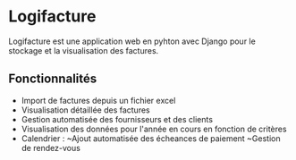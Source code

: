 # Logifacture

Logifacture est une application web en pyhton avec Django pour le stockage et la visualisation des factures.

## Fonctionnalités

- Import de factures depuis un fichier excel
- Visualisation détaillée des factures
- Gestion automatisée des fournisseurs et des clients
- Visualisation des données pour l'année en cours en fonction de critères
- Calendrier :
    ~Ajout automatisée des écheances de paiement
    ~Gestion de rendez-vous

